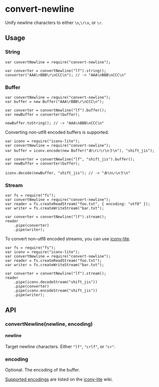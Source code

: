 # convert-newline

Unify newline characters to either `\n`,`\r\n`, or `\r`.

## Usage

### String

	var convertNewline = require("convert-newline");
	
	var converter = convertNewline("lf").string();
	converter("AAA\rBBB\r\nCCC\n"); // -> "AAA\nBBB\nCCC\n"

### Buffer

	var convertNewline = require("convert-newline");
	var buffer = new Buffer("AAA\rBBB\r\nCCC\n");
	
	var converter = convertNewline("lf").buffer();
	var newBuffer = converter(buffer);
	
	newBuffer.toString(); // -> "AAA\nBBB\nCCC\n"

Converting non-utf8 encoded buffers is supported.

	var iconv = require("iconv-lite");
	var convertNewline = require("convert-newline");
	var buffer = iconv.encode(new Buffer("あ\rい\r\nう\n"), "shift_jis");
	
	var converter = convertNewline("lf", "shift_jis").buffer();
	var newBuffer = converter(buffer);
	
	iconv.decode(newBuffer, "shift_jis"); // -> "あ\nい\nう\n"

### Stream

	var fs = require("fs");
	var convertNewline = require("convert-newline");
	var reader = fs.createReadStream("foo.txt", { encoding: "utf8" });
	var writer = fs.createWriteStream("bar.txt");
	
	var converter = convertNewline("lf").stream();
	reader
		.pipe(converter)
		.pipe(writer);

To convert non-utf8 encoded streams, you can use [iconv-lite](https://github.com/ashtuchkin/iconv-lite/).

	var fs = require("fs");
	var iconv = require("iconv-lite");
	var convertNewline = require("convert-newline");
	var reader = fs.createReadStream("foo.txt");
	var writer = fs.createWriteStream("bar.txt");
	
	var converter = convertNewline("lf").stream();
	reader
		.pipe(iconv.decodeStream("shift_jis"))
		.pipe(converter)
		.pipe(iconv.encodeStream("shift_jis"))
		.pipe(writer);


## API

### convertNewline(newline, encoding)

#### newline

Target newline characters. Either `"lf"`, `"crlf"`, or `"cr"`.

### encoding

Optional. The encoding of the buffer.

[Supported encodings](https://github.com/ashtuchkin/iconv-lite/wiki/Supported-Encodings) are listed on the [iconv-lite](https://github.com/ashtuchkin/iconv-lite/) wiki.